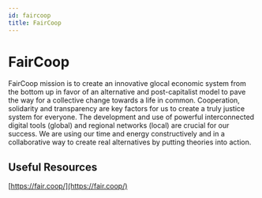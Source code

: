 ```yaml
---
id: faircoop
title: FairCoop
---
```


# FairCoop

FairCoop mission is to create an innovative glocal economic system from the bottom up in favor of an alternative and post-capitalist model to pave the way for a collective change towards a life in common. Cooperation, solidarity and transparency are key factors for us to create a truly justice system for everyone. The development and use of powerful interconnected digital tools \(global\) and regional networks \(local\) are crucial for our success. We are using our time and energy constructively and in a collaborative way to create real alternatives by putting theories into action.

## Useful Resources

[https://fair.coop/](https://fair.coop/)



